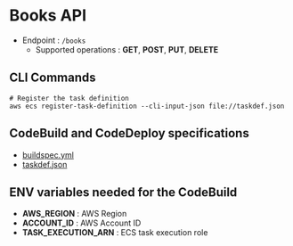 # Books API

- Endpoint : `/books`
  - Supported operations : **GET**, **POST**, **PUT**, **DELETE**

## CLI Commands

```
# Register the task definition
aws ecs register-task-definition --cli-input-json file://taskdef.json
```

## CodeBuild and CodeDeploy specifications
* [buildspec.yml](buildspec.yml)
* [taskdef.json](taskdef.json)

## ENV variables needed for the CodeBuild
* **AWS_REGION** : AWS Region
* **ACCOUNT_ID** : AWS Account ID
* **TASK_EXECUTION_ARN** : ECS task execution role
